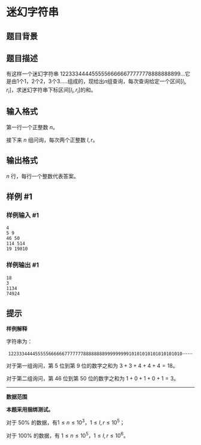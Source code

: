 # 迷幻字符串

## 题目背景



## 题目描述

有这样一个迷幻字符串 $12233344445555566666677777778888888899...$它是由$1$个$1$，$2$个$2$，$3$个$3$.....组成的，现给出$n$组查询，每次查询给定一个区间$[l_i,r_i]$，求迷幻字符串下标区间$[l_i,r_i]$的和。

## 输入格式

第一行一个正整数 $n$。

接下来 $n$ 组问询，每次两个正整数 $l,r$。

## 输出格式

$n$ 行，每行一个整数代表答案。

## 样例 #1

### 样例输入 #1

```
4
5 9
46 50
114 514
19 19810
```

### 样例输出 #1

```
18
3
1134
74924
```

## 提示

**样例解释**

字符串为：

$$\texttt{12233344445555566666677777778888888899999999910101010101010101010}\cdots\cdots$$

对于第一组询问，第 $5$ 位到第 $9$ 位的数字之和为 $3+3+4+4+4=18$。

对于第二组询问，第 $46$ 位到第 $50$ 位的数字之和为 $1 + 0 + 1 + 0 + 1 = 3$。

------------

**数据范围**

**本题采用捆绑测试。**

对于 $50\%$ 的数据，有$1\le n\le 10^3$，$1\le l, r\le 10^5$；

对于 $100\%$ 的数据，有 $1\le n\le 10^5$，$1\le l, r\le 10^6$。

